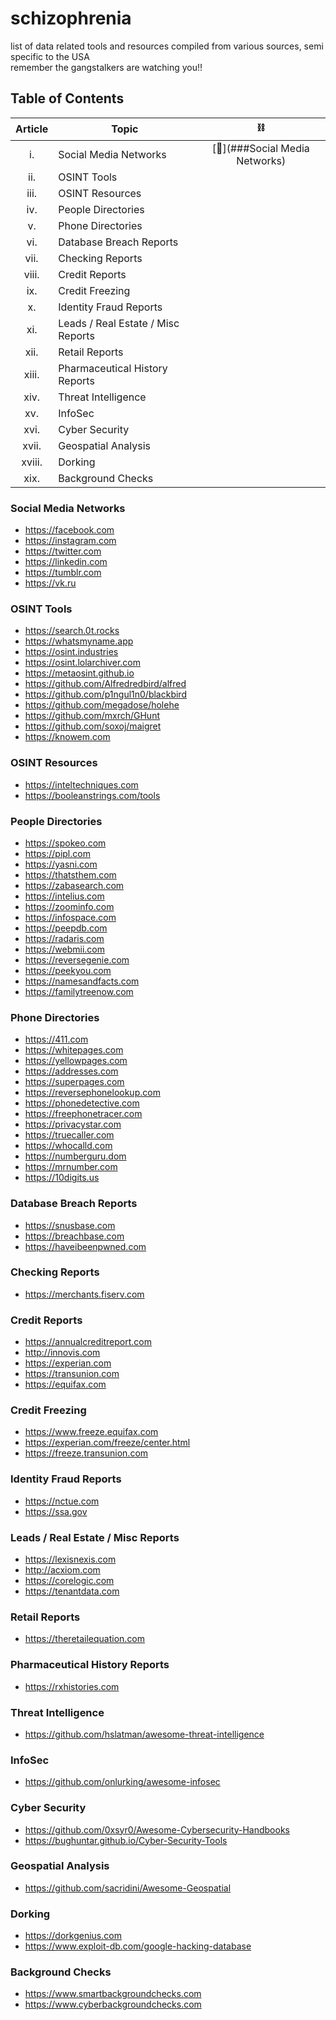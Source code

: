 # schizophrenia
list of data related tools and resources compiled from various sources, semi specific to the USA  
remember the gangstalkers are watching you!!  

## Table of Contents

| Article        | Topic                              | ⛓️ |
|:--------------:|------------------------------------|:--:|
| i.             | Social Media Networks              | [🔗](###Social Media Networks)   |   
| ii.            | OSINT Tools                        |    |   
| iii.           | OSINT Resources                    |    |  
| iv.            | People Directories                 |    |   
| v.             | Phone Directories                  |    |   
| vi.            | Database Breach Reports            |    |   
| vii.           | Checking Reports                   |    |   
| viii.          | Credit Reports                     |    |  
| ix.            | Credit Freezing                    |    |   
| x.             | Identity Fraud Reports             |    |   
| xi.            | Leads / Real Estate / Misc Reports |    |  
| xii.           | Retail Reports                     |    |   
| xiii.          | Pharmaceutical History Reports     |    |   
| xiv.           | Threat Intelligence                |    |   
| xv.            | InfoSec                            |    |   
| xvi.           | Cyber Security                     |    |   
| xvii.          | Geospatial Analysis                |    |   
| xviii.         | Dorking                            |    |   
| xix.           | Background Checks                  |    | 

### Social Media Networks  

- https://facebook.com
- https://instagram.com
- https://twitter.com
- https://linkedin.com
- https://tumblr.com
- https://vk.ru

### OSINT Tools  
  
- https://search.0t.rocks
- https://whatsmyname.app
- https://osint.industries
- https://osint.lolarchiver.com
- https://metaosint.github.io
- https://github.com/Alfredredbird/alfred
- https://github.com/p1ngul1n0/blackbird
- https://github.com/megadose/holehe
- https://github.com/mxrch/GHunt
- https://github.com/soxoj/maigret
- https://knowem.com

### OSINT Resources

- https://inteltechniques.com
- https://booleanstrings.com/tools
 
### People Directories  

- https://spokeo.com
- https://pipl.com
- https://yasni.com
- https://thatsthem.com
- https://zabasearch.com
- https://intelius.com
- https://zoominfo.com
- https://infospace.com
- https://peepdb.com
- https://radaris.com
- https://webmii.com
- https://reversegenie.com
- https://peekyou.com
- https://namesandfacts.com
- https://familytreenow.com

### Phone Directories  

- https://411.com
- https://whitepages.com
- https://yellowpages.com
- https://addresses.com
- https://superpages.com
- https://reversephonelookup.com
- https://phonedetective.com
- https://freephonetracer.com
- https://privacystar.com
- https://truecaller.com
- https://whocalld.com
- https://numberguru.dom
- https://mrnumber.com
- https://10digits.us

### Database Breach Reports

- https://snusbase.com
- https://breachbase.com
- https://haveibeenpwned.com

### Checking Reports

- https://merchants.fiserv.com

### Credit Reports  

- https://annualcreditreport.com
- http://innovis.com
- https://experian.com
- https://transunion.com
- https://equifax.com

### Credit Freezing

- https://www.freeze.equifax.com
- https://experian.com/freeze/center.html
- https://freeze.transunion.com

### Identity Fraud Reports

- https://nctue.com
- https://ssa.gov

### Leads / Real Estate / Misc Reports  

- https://lexisnexis.com
- http://acxiom.com
- https://corelogic.com
- https://tenantdata.com

### Retail Reports

- https://theretailequation.com

### Pharmaceutical History Reports

- https://rxhistories.com

### Threat Intelligence 

- https://github.com/hslatman/awesome-threat-intelligence

### InfoSec

- https://github.com/onlurking/awesome-infosec

### Cyber Security

- https://github.com/0xsyr0/Awesome-Cybersecurity-Handbooks
- https://bughuntar.github.io/Cyber-Security-Tools

### Geospatial Analysis

- https://github.com/sacridini/Awesome-Geospatial

### Dorking

- https://dorkgenius.com
- https://www.exploit-db.com/google-hacking-database

### Background Checks

- https://www.smartbackgroundchecks.com
- https://www.cyberbackgroundchecks.com

